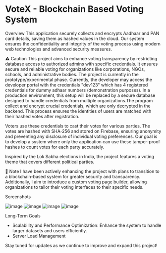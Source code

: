 # VoteX - Blockchain Based Voting System
Overview
This application securely collects and encrypts Aadhaar and PAN card details, saving them as hashed values in the cloud. Our system ensures the confidentiality and integrity of the voting process using modern web technologies and advanced security measures.

⚠ Caution
This project aims to enhance voting transparency by restricting database access to authorized admins with specific credentials. It ensures secure and reliable voting for organizations like corporations, NGOs, schools, and administrative bodies. The project is currently in the prototype/experimental phase. Currently, the developer may access the developer portal with the credentials "dev123" which has 4 registered credentials for dummy adhaar numbers (demonstration purposes). In a production environment, this setup will be replaced by a secure database designed to handle credentials from multiple organizations.The program collect and encrypt crucial credentials, which are only decrypted in the backend. This process ensures the identities of users are matched with their hashed votes after registration.

Voters use these credentials to cast their votes for various parties. The votes are hashed with SHA-256 and stored on Firebase, ensuring anonymity and preventing any disclosure of individual voting preferences. Our goal is to develop a system where only the application can use these tamper-proof hashes to count votes for each party accurately.

Inspired by the Lok Sabha elections in India, the project features a voting theme that covers different political parties.

📝 Note
I have been actively enhancing the project with plans to transition to a blockchain-based system for greater security and transparency. Additionally, I aim to introduce a custom voting page builder, allowing organizations to tailor their voting interfaces to their specific needs.

Screenshots

![image](https://github.com/user-attachments/assets/f01edb45-4b0a-4715-8382-ba97a6f81762)
![image](https://github.com/user-attachments/assets/72fd856b-706c-4544-913b-05eb31eecc43)
![image](https://github.com/user-attachments/assets/eb6f5b38-db87-4476-85e3-ece014da4789)
![image](https://github.com/user-attachments/assets/6aa94edd-2c2c-4de4-bd1a-e35572029ebd)

Long-Term Goals
- Scalability and Performance Optimization: Enhance the system to handle larger datasets and users efficiently.
- Server Load Management 


Stay tuned for updates as we continue to improve and expand this project!

